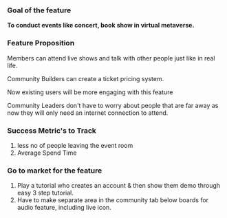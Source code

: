 ### Goal of the feature

**To conduct events like concert, book show in virtual metaverse.**


### Feature Proposition

Members can attend live shows and talk with other people just like in real life.

Community Builders can create a ticket pricing system.

Now existing users will be more engaging with this feature

Community Leaders don't have to worry about people that are far away as now they will only need an internet connection to attend.

### Success Metric's to Track

1. less no of people leaving the event room
2. Average Spend Time

### Go to market for the feature

1. Play a tutorial who creates an account & then show them demo through easy 3 step tutorial. 
2. Have to make separate area in the community tab below boards for audio feature, including live icon.
